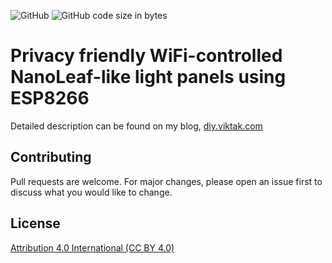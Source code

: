 ![GitHub](https://img.shields.io/github/license/viktak/Light-Panels) ![GitHub code size in bytes](https://img.shields.io/github/languages/code-size/viktak/Light-Panels)

# Privacy friendly WiFi-controlled NanoLeaf-like light panels using ESP8266

Detailed description can be found on my blog, [diy.viktak.com](https://diy.viktak.com/2022/01/privacy-respecting-nanoleaf-replacement-light-panels.html)

## Contributing
Pull requests are welcome. For major changes, please open an issue first to discuss what you would like to change.

## License
[Attribution 4.0 International (CC BY 4.0) ](https://creativecommons.org/licenses/by/4.0/)
